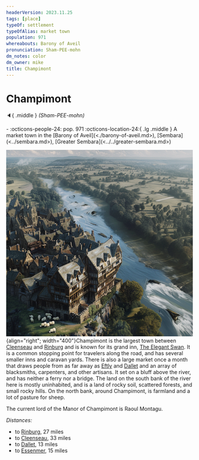 ```yaml
---
headerVersion: 2023.11.25
tags: [place]
typeOf: settlement
typeOfAlias: market town
population: 971
whereabouts: Barony of Aveil
pronunciation: Sham-PEE-mohn
dm_notes: color
dm_owner: mike
title: Champimont
---
```

# Champimont
:speaker:{ .middle } *(Sham-PEE-mohn)*  
<div class="grid cards ext-narrow-margin ext-one-column" markdown>
-  
    :octicons-people-24: pop. 971  
    :octicons-location-24:{ .lg .middle } A market town in the [Barony of Aveil](<./barony-of-aveil.md>), [Sembara](<../sembara.md>), [Greater Sembara](<../../greater-sembara.md>)  
</div>


![Champimont](../../../../assets/champimont.png){align="right"; width="400"}Champimont is the largest town between [Cleenseau](<cleenseau-region/cleenseau/cleenseau.md>) and [Rinburg](<./rinburg.md>) and is known for its grand inn, [The Elegant Swan](<./the-elegant-swan.md>). It is a common stopping point for travelers along the road, and has several smaller inns and caravan yards.  There is also a large market once a month that draws people from as far away as [Eftly](<./eftly.md>) and [Dallet](<./dallet.md>) and an array of blacksmiths, carpenters, and other artisans. It set on a bluff above the river, and has neither a ferry nor a bridge. The land on the south bank of the river here is mostly uninhabited, and is a land of rocky soil, scattered forests, and small rocky hills. On the north bank, around Champimont, is farmland and a lot of pasture for sheep. 

The current lord of the Manor of Champimont is Raoul Montagu.

_Distances:_
* to [Rinburg](<./rinburg.md>), 27 miles
* to [Cleenseau](<cleenseau-region/cleenseau/cleenseau.md>), 33 miles
* to [Dallet](<./dallet.md>), 13 miles
* to [Essenmer](<./essenmer.md>), 15 miles